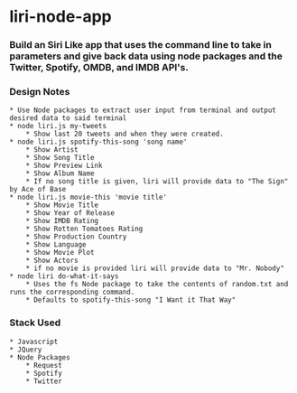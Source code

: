 # liri-node-app

### Build an Siri Like app that uses the command line to take in parameters and give back data using node packages and the Twitter, Spotify, OMDB, and IMDB API's.

### Design Notes
	* Use Node packages to extract user input from terminal and output desired data to said terminal
	* node liri.js my-tweets
		* Show last 20 tweets and when they were created.
	* node liri.js spotify-this-song 'song name'
		* Show Artist
		* Show Song Title
		* Show Preview Link
		* Show Album Name
		* If no song title is given, liri will provide data to "The Sign" by Ace of Base
	* node liri.js movie-this 'movie title'
		* Show Movie Title
		* Show Year of Release
		* Show IMDB Rating
		* Show Rotten Tomatoes Rating
		* Show Production Country
		* Show Language
		* Show Movie Plot
		* Show Actors
		* if no movie is provided liri will provide data to "Mr. Nobody"
	* node liri do-what-it-says
		* Uses the fs Node package to take the contents of random.txt and runs the corresponding command.
		* Defaults to spotify-this-song "I Want it That Way" 

### Stack Used
	* Javascript
	* JQuery
	* Node Packages
		* Request
		* Spotify
		* Twitter